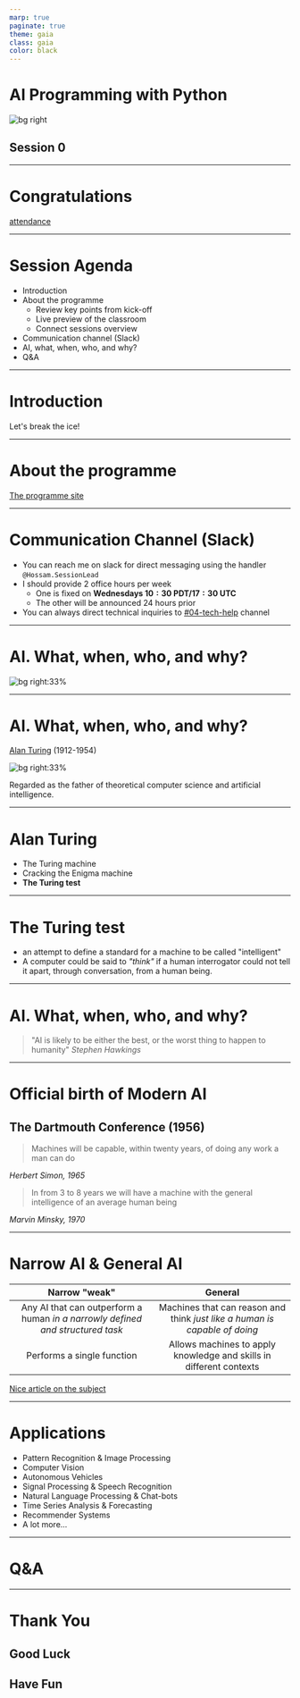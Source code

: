```yaml
---
marp: true
paginate: true
theme: gaia
class: gaia
color: black
---
```


<!--
_class:
  - gaia
  - lead
-->

# AI Programming with Python

![bg right](https://www.udacity.com/www-proxy/contentful/assets/2y9b3o528xhq/2dmDLmWvCncVHcQ6lz9u5v/9ebc8c914fcf0e8b546bce78133b2a4a/OpenGraph_Udacity_Logo_Update__1_.png)

## Session 0

---

<!--
_class:
  - gaia
  - lead
-->

# Congratulations <!-- fit -->

[attendance](./../README.md)

---

# Session Agenda

- Introduction
- About the programme
  - Review key points from kick-off
  - Live preview of the classroom
  - Connect sessions overview
- Communication channel (Slack)
- AI, what, when, who, and why?
- Q&A

---

# Introduction

Let's break the ice!

<!--
state the name, preferred pronouns
brief about background & experience
brief about ambitions & aspirations
optional fun piece of information
-->

---

# About the programme

[The programme site](https://sites.google.com/udacity.com/aws-aiml-summer22/home?authuser=0)

---

# Communication Channel (Slack)

- You can reach me on slack for direct messaging using the handler `@Hossam.SessionLead`
- I should provide $2$ office hours per week
  - One is fixed on **Wednesdays $10:30$ PDT/$17:30$ UTC**
  - The other will be announced $24$ hours prior
- You can always direct technical inquiries to [#04-tech-help](https://awsaiml-sum22.slack.com/archives/C03RDHSES1W) channel

---

# AI. What, when, who, and why?

![bg right:33%](https://upload.wikimedia.org/wikipedia/commons/thumb/a/a1/Alan_Turing_Aged_16.jpg/330px-Alan_Turing_Aged_16.jpg)

---

# AI. What, when, who, and why?

[Alan Turing](https://en.wikipedia.org/wiki/Alan_Turing) (1912-1954)

![bg right:33%](https://upload.wikimedia.org/wikipedia/commons/thumb/a/a1/Alan_Turing_Aged_16.jpg/330px-Alan_Turing_Aged_16.jpg)

Regarded as the father of theoretical computer science and artificial intelligence.

---

# Alan Turing

- The Turing machine
- Cracking the Enigma machine
- **The Turing test**

---

# The Turing test

- an attempt to define a standard for a machine to be called "intelligent"
- A computer could be said to *"think"* if a human interrogator could not tell it apart, through conversation, from a human being.

---

# AI. What, when, who, and why?

> "AI is likely to be either the best, or the worst thing to happen to humanity"
*Stephen Hawkings*

---

# Official birth of Modern AI

## The Dartmouth Conference (1956)

> Machines will be capable, within twenty years, of doing any work a man can do

*Herbert Simon, 1965*

> In from 3 to 8 years we will have a machine with the general
intelligence of an average human being

*Marvin Minsky, 1970*

---

# Narrow AI & General AI

| Narrow "weak" | General |
| :-: | :-: |
| Any AI that can outperform a human *in a narrowly defined and structured task* | Machines that can reason and think *just like a human is capable of doing* |
| Performs a single function | Allows machines to apply knowledge and skills in different contexts |

[Nice article on the subject](https://levity.ai/blog/general-ai-vs-narrow-ai)

---

# Applications

- Pattern Recognition & Image Processing
- Computer Vision
- Autonomous Vehicles
- Signal Processing & Speech Recognition
- Natural Language Processing & Chat-bots
- Time Series Analysis & Forecasting
- Recommender Systems
- A lot more...

---

<!--
_class:
  - gaia
  - lead
-->

# Q&A <!-- fit -->

---

<!--
_class:
  - gaia
  - lead
 -->

# Thank You

## Good Luck

## Have Fun

